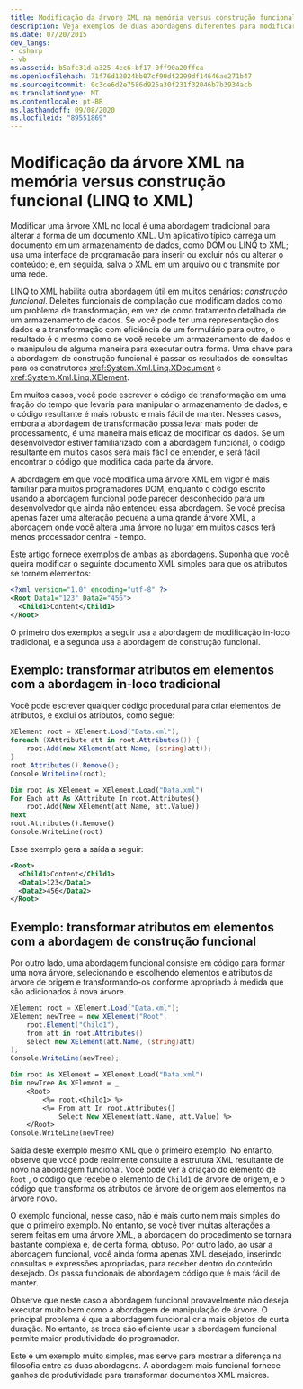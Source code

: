 ```yaml
---
title: Modificação da árvore XML na memória versus construção funcional-LINQ to XML
description: Veja exemplos de duas abordagens diferentes para modificar árvores XML.
ms.date: 07/20/2015
dev_langs:
- csharp
- vb
ms.assetid: b5afc31d-a325-4ec6-bf17-0ff90a20ffca
ms.openlocfilehash: 71f76d12024bb07cf90df2299df14646ae271b47
ms.sourcegitcommit: 0c3ce6d2e7586d925a30f231f32046b7b3934acb
ms.translationtype: MT
ms.contentlocale: pt-BR
ms.lasthandoff: 09/08/2020
ms.locfileid: "89551869"
---
```

# <a name="in-memory-xml-tree-modification-vs-functional-construction-linq-to-xml"></a>Modificação da árvore XML na memória versus construção funcional (LINQ to XML)

Modificar uma árvore XML no local é uma abordagem tradicional para alterar a forma de um documento XML. Um aplicativo típico carrega um documento em um armazenamento de dados, como DOM ou LINQ to XML; usa uma interface de programação para inserir ou excluir nós ou alterar o conteúdo; e, em seguida, salva o XML em um arquivo ou o transmite por uma rede.

LINQ to XML habilita outra abordagem útil em muitos cenários: *construção funcional*. Deleites funcionais de compilação que modificam dados como um problema de transformação, em vez de como tratamento detalhada de um armazenamento de dados. Se você pode ter uma representação dos dados e a transformação com eficiência de um formulário para outro, o resultado é o mesmo como se você recebe um armazenamento de dados e o manipulou de alguma maneira para executar outra forma. Uma chave para a abordagem de construção funcional é passar os resultados de consultas para os construtores <xref:System.Xml.Linq.XDocument> e <xref:System.Xml.Linq.XElement>.

Em muitos casos, você pode escrever o código de transformação em uma fração do tempo que levaria para manipular o armazenamento de dados, e o código resultante é mais robusto e mais fácil de manter. Nesses casos, embora a abordagem de transformação possa levar mais poder de processamento, é uma maneira mais eficaz de modificar os dados. Se um desenvolvedor estiver familiarizado com a abordagem funcional, o código resultante em muitos casos será mais fácil de entender, e será fácil encontrar o código que modifica cada parte da árvore.

A abordagem em que você modifica uma árvore XML em vigor é mais familiar para muitos programadores DOM, enquanto o código escrito usando a abordagem funcional pode parecer desconhecido para um desenvolvedor que ainda não entendeu essa abordagem. Se você precisa apenas fazer uma alteração pequena a uma grande árvore XML, a abordagem onde você altera uma árvore no lugar em muitos casos terá menos processador central - tempo.

Este artigo fornece exemplos de ambas as abordagens. Suponha que você queira modificar o seguinte documento XML simples para que os atributos se tornem elementos:

```xml
<?xml version="1.0" encoding="utf-8" ?>
<Root Data1="123" Data2="456">
  <Child1>Content</Child1>
</Root>
```

O primeiro dos exemplos a seguir usa a abordagem de modificação in-loco tradicional, e a segunda usa a abordagem de construção funcional.

## <a name="example-transform-attributes-into-elements-with-the-traditional-in-place-approach"></a>Exemplo: transformar atributos em elementos com a abordagem in-loco tradicional

Você pode escrever qualquer código procedural para criar elementos de atributos, e exclui os atributos, como segue:

```csharp
XElement root = XElement.Load("Data.xml");
foreach (XAttribute att in root.Attributes()) {
    root.Add(new XElement(att.Name, (string)att));
}
root.Attributes().Remove();
Console.WriteLine(root);
```

```vb
Dim root As XElement = XElement.Load("Data.xml")
For Each att As XAttribute In root.Attributes()
    root.Add(New XElement(att.Name, att.Value))
Next
root.Attributes().Remove()
Console.WriteLine(root)
```

Esse exemplo gera a saída a seguir:

```xml
<Root>
  <Child1>Content</Child1>
  <Data1>123</Data1>
  <Data2>456</Data2>
</Root>
```

## <a name="example-transform-attributes-into-elements-with-the-functional-construction-approach"></a>Exemplo: transformar atributos em elementos com a abordagem de construção funcional

Por outro lado, uma abordagem funcional consiste em código para formar uma nova árvore, selecionando e escolhendo elementos e atributos da árvore de origem e transformando-os conforme apropriado à medida que são adicionados à nova árvore.

```csharp
XElement root = XElement.Load("Data.xml");
XElement newTree = new XElement("Root",
    root.Element("Child1"),
    from att in root.Attributes()
    select new XElement(att.Name, (string)att)
);
Console.WriteLine(newTree);
```

```vb
Dim root As XElement = XElement.Load("Data.xml")
Dim newTree As XElement = _
    <Root>
        <%= root.<Child1> %>
        <%= From att In root.Attributes() _
            Select New XElement(att.Name, att.Value) %>
    </Root>
Console.WriteLine(newTree)
```

Saída deste exemplo mesmo XML que o primeiro exemplo. No entanto, observe que você pode realmente consulte a estrutura XML resultante de novo na abordagem funcional. Você pode ver a criação do elemento de `Root` , o código que recebe o elemento de `Child1` de árvore de origem, e o código que transforma os atributos de árvore de origem aos elementos na árvore novo.

O exemplo funcional, nesse caso, não é mais curto nem mais simples do que o primeiro exemplo. No entanto, se você tiver muitas alterações a serem feitas em uma árvore XML, a abordagem do procedimento se tornará bastante complexa e, de certa forma, obtuso. Por outro lado, ao usar a abordagem funcional, você ainda forma apenas XML desejado, inserindo consultas e expressões apropriadas, para receber dentro do conteúdo desejado. Os passa funcionais de abordagem código que é mais fácil de manter.

Observe que neste caso a abordagem funcional provavelmente não deseja executar muito bem como a abordagem de manipulação de árvore. O principal problema é que a abordagem funcional cria mais objetos de curta duração. No entanto, as troca são eficiente usar a abordagem funcional permite maior produtividade do programador.

Este é um exemplo muito simples, mas serve para mostrar a diferença na filosofia entre as duas abordagens. A abordagem mais funcional fornece ganhos de produtividade para transformar documentos XML maiores.
